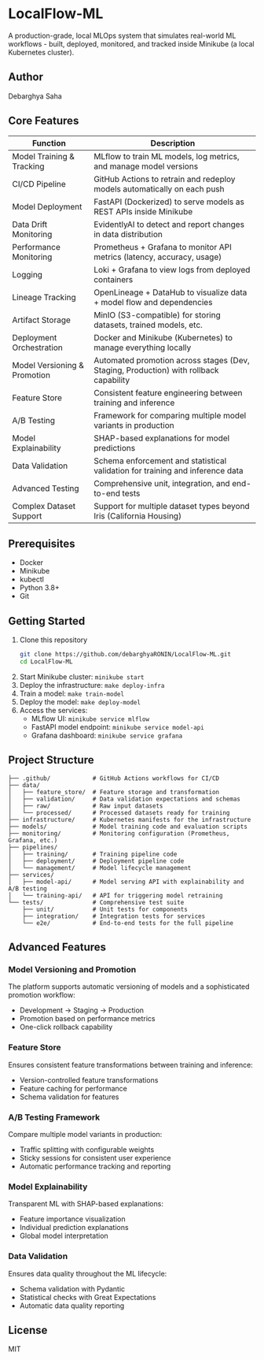 # LocalFlow-ML

A production-grade, local MLOps system that simulates real-world ML workflows - built, deployed, monitored, and tracked inside Minikube (a local Kubernetes cluster).

## Author
Debarghya Saha

## Core Features

| Function | Description |
|----------|-------------|
| Model Training & Tracking | MLflow to train ML models, log metrics, and manage model versions |
| CI/CD Pipeline | GitHub Actions to retrain and redeploy models automatically on each push |
| Model Deployment | FastAPI (Dockerized) to serve models as REST APIs inside Minikube |
| Data Drift Monitoring | EvidentlyAI to detect and report changes in data distribution |
| Performance Monitoring | Prometheus + Grafana to monitor API metrics (latency, accuracy, usage) |
| Logging | Loki + Grafana to view logs from deployed containers |
| Lineage Tracking | OpenLineage + DataHub to visualize data + model flow and dependencies |
| Artifact Storage | MinIO (S3-compatible) for storing datasets, trained models, etc. |
| Deployment Orchestration | Docker and Minikube (Kubernetes) to manage everything locally |
| Model Versioning & Promotion | Automated promotion across stages (Dev, Staging, Production) with rollback capability |
| Feature Store | Consistent feature engineering between training and inference |
| A/B Testing | Framework for comparing multiple model variants in production |
| Model Explainability | SHAP-based explanations for model predictions |
| Data Validation | Schema enforcement and statistical validation for training and inference data |
| Advanced Testing | Comprehensive unit, integration, and end-to-end tests |
| Complex Dataset Support | Support for multiple dataset types beyond Iris (California Housing) |

## Prerequisites

- Docker
- Minikube
- kubectl
- Python 3.8+
- Git

## Getting Started

1. Clone this repository
   ```bash
   git clone https://github.com/debarghyaRONIN/LocalFlow-ML.git
   cd LocalFlow-ML
   ```
2. Start Minikube cluster: `minikube start`
3. Deploy the infrastructure: `make deploy-infra`
4. Train a model: `make train-model`
5. Deploy the model: `make deploy-model`
6. Access the services:
   - MLflow UI: `minikube service mlflow`
   - FastAPI model endpoint: `minikube service model-api`
   - Grafana dashboard: `minikube service grafana`

## Project Structure

```
├── .github/            # GitHub Actions workflows for CI/CD
├── data/
│   ├── feature_store/  # Feature storage and transformation
│   ├── validation/     # Data validation expectations and schemas
│   ├── raw/            # Raw input datasets
│   └── processed/      # Processed datasets ready for training
├── infrastructure/     # Kubernetes manifests for the infrastructure
├── models/             # Model training code and evaluation scripts
├── monitoring/         # Monitoring configuration (Prometheus, Grafana, etc.)
├── pipelines/
│   ├── training/       # Training pipeline code
│   ├── deployment/     # Deployment pipeline code
│   └── management/     # Model lifecycle management
├── services/
│   ├── model-api/      # Model serving API with explainability and A/B testing
│   └── training-api/   # API for triggering model retraining
└── tests/              # Comprehensive test suite
    ├── unit/           # Unit tests for components
    ├── integration/    # Integration tests for services
    └── e2e/            # End-to-end tests for the full pipeline
```

## Advanced Features

### Model Versioning and Promotion
The platform supports automatic versioning of models and a sophisticated promotion workflow:
- Development → Staging → Production
- Promotion based on performance metrics
- One-click rollback capability

### Feature Store
Ensures consistent feature transformations between training and inference:
- Version-controlled feature transformations
- Feature caching for performance
- Schema validation for features

### A/B Testing Framework
Compare multiple model variants in production:
- Traffic splitting with configurable weights
- Sticky sessions for consistent user experience
- Automatic performance tracking and reporting

### Model Explainability
Transparent ML with SHAP-based explanations:
- Feature importance visualization
- Individual prediction explanations
- Global model interpretation

### Data Validation
Ensures data quality throughout the ML lifecycle:
- Schema validation with Pydantic
- Statistical checks with Great Expectations
- Automatic data quality reporting

## License

MIT 